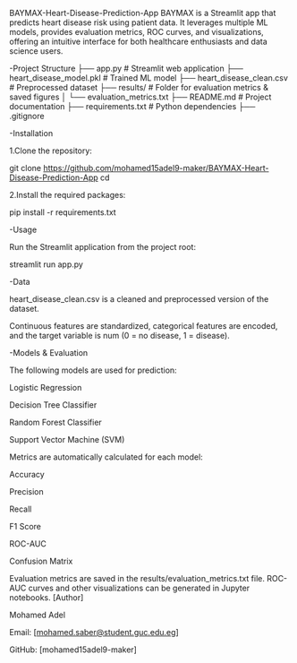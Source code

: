 BAYMAX-Heart-Disease-Prediction-App
BAYMAX is a Streamlit app that predicts heart disease risk using patient data. It leverages multiple ML models, provides evaluation metrics, ROC curves, and visualizations, offering an intuitive interface for both healthcare enthusiasts and data science users.


-Project Structure
├── app.py                       # Streamlit web application
├── heart_disease_model.pkl       # Trained ML model
├── heart_disease_clean.csv       # Preprocessed dataset
├── results/                      # Folder for evaluation metrics & saved figures
│   └── evaluation_metrics.txt
├── README.md                     # Project documentation
├── requirements.txt              # Python dependencies
├── .gitignore 

-Installation

1.Clone the repository:

git clone <https://github.com/mohamed15adel9-maker/BAYMAX-Heart-Disease-Prediction-App>
cd <BAYMAX Heart Disease Prediction>

2.Install the required packages:

pip install -r requirements.txt


-Usage

Run the Streamlit application from the project root:

streamlit run app.py

-Data

heart_disease_clean.csv is a cleaned and preprocessed version of the dataset.

Continuous features are standardized, categorical features are encoded, and the target variable is num (0 = no disease, 1 = disease).

-Models & Evaluation

The following models are used for prediction:

Logistic Regression

Decision Tree Classifier

Random Forest Classifier

Support Vector Machine (SVM)

Metrics are automatically calculated for each model:

Accuracy

Precision

Recall

F1 Score

ROC-AUC

Confusion Matrix

Evaluation metrics are saved in the results/evaluation_metrics.txt file. ROC-AUC curves and other visualizations can be generated in Jupyter notebooks.
[Author]

Mohamed Adel

Email: [mohamed.saber@student.guc.edu.eg]

GitHub: [mohamed15adel9-maker]